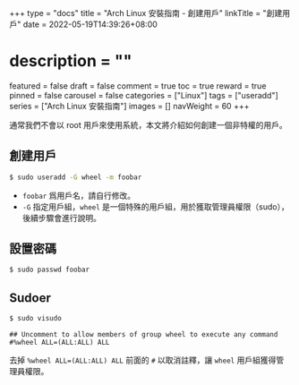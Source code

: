 +++
type = "docs"
title = "Arch Linux 安裝指南 - 創建用戶"
linkTitle = "創建用戶"
date = 2022-05-19T14:39:26+08:00
# description = ""
featured = false
draft = false
comment = true
toc = true
reward = true
pinned = false
carousel = false
categories = ["Linux"]
tags = ["useradd"]
series = ["Arch Linux 安裝指南"]
images = []
navWeight = 60
+++

通常我們不會以 root 用戶來使用系統，本文將介紹如何創建一個非特權的用戶。

<!--more-->

## 創建用戶

```bash
$ sudo useradd -G wheel -m foobar
```

- `foobar` 爲用戶名，請自行修改。
- `-G` 指定用戶組，`wheel` 是一個特殊的用戶組，用於獲取管理員權限（sudo），後續步驟會進行說明。

## 設置密碼

```bash
$ sudo passwd foobar
```

## Sudoer

```bash
$ sudo visudo
```

```text
## Uncomment to allow members of group wheel to execute any command
#%wheel ALL=(ALL:ALL) ALL
```

去掉 `%wheel ALL=(ALL:ALL) ALL` 前面的 `#` 以取消註釋，讓 `wheel` 用戶組獲得管理員權限。
